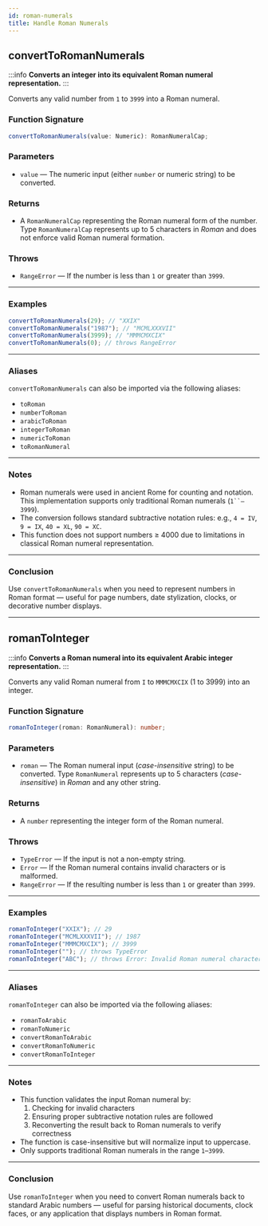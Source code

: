 ```yaml
---
id: roman-numerals
title: Handle Roman Numerals  
---
```


<!-- markdownlint-disable-file MD024 -->

## convertToRomanNumerals

:::info
**Converts an integer into its equivalent Roman numeral representation.**
:::

Converts any valid number from `1` to `3999` into a Roman numeral.

### Function Signature

```ts
convertToRomanNumerals(value: Numeric): RomanNumeralCap;
```

### Parameters

- `value` — The numeric input (either `number` or numeric string) to be converted.

### Returns

- A `RomanNumeralCap` representing the Roman numeral form of the number. Type `RomanNumeralCap` represents up to 5 characters in *Roman* and does not enforce valid Roman numeral formation.

### Throws

- `RangeError` — If the number is less than `1` or greater than `3999`.

---

### Examples

```ts
convertToRomanNumerals(29); // "XXIX"
convertToRomanNumerals("1987"); // "MCMLXXXVII"
convertToRomanNumerals(3999); // "MMMCMXCIX"
convertToRomanNumerals(0); // throws RangeError
```

---

### Aliases

`convertToRomanNumerals` can also be imported via the following aliases:

- `toRoman`
- `numberToRoman`
- `arabicToRoman`
- `integerToRoman`
- `numericToRoman`
- `toRomanNumeral`

---

### Notes

- Roman numerals were used in ancient Rome for counting and notation. This implementation supports only traditional Roman numerals (`1``–3999`).
- The conversion follows standard subtractive notation rules: e.g., `4 = IV`, `9 = IX`, `40 = XL`, `90 = XC`.
- This function does not support numbers ≥ 4000 due to limitations in classical Roman numeral representation.

---

### Conclusion

Use `convertToRomanNumerals` when you need to represent numbers in Roman format — useful for page numbers, date stylization, clocks, or decorative number displays.

---

## romanToInteger

:::info
**Converts a Roman numeral into its equivalent Arabic integer representation.**
:::

Converts any valid Roman numeral from `I` to `MMMCMXCIX` (1 to 3999) into an integer.

### Function Signature

```ts
romanToInteger(roman: RomanNumeral): number;
```

### Parameters

- `roman` — The Roman numeral input (*case-insensitive* string) to be converted. Type `RomanNumeral` represents up to 5 characters (*case-insensitive*) in *Roman* and any other string.

### Returns

- A `number` representing the integer form of the Roman numeral.

### Throws

- `TypeError` — If the input is not a non-empty string.
- `Error` — If the Roman numeral contains invalid characters or is malformed.
- `RangeError` — If the resulting number is less than `1` or greater than `3999`.

---

### Examples

```ts
romanToInteger("XXIX"); // 29
romanToInteger("MCMLXXXVII"); // 1987
romanToInteger("MMMCMXCIX"); // 3999
romanToInteger(""); // throws TypeError
romanToInteger("ABC"); // throws Error: Invalid Roman numeral character
```

---

### Aliases

`romanToInteger` can also be imported via the following aliases:

- `romanToArabic`
- `romanToNumeric`
- `convertRomanToArabic`
- `convertRomanToNumeric`
- `convertRomanToInteger`

---

### Notes

- This function validates the input Roman numeral by:
  1. Checking for invalid characters
  2. Ensuring proper subtractive notation rules are followed
  3. Reconverting the result back to Roman numerals to verify correctness
- The function is case-insensitive but will normalize input to uppercase.
- Only supports traditional Roman numerals in the range `1`–`3999`.

---

### Conclusion

Use `romanToInteger` when you need to convert Roman numerals back to standard Arabic numbers — useful for parsing historical documents, clock faces, or any application that displays numbers in Roman format.
